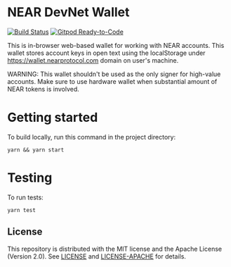 # NEAR DevNet Wallet

[![Build Status](https://travis-ci.com/nearprotocol/near-wallet.svg?branch=master)](https://travis-ci.com/nearprotocol/near-wallet)
[![Gitpod Ready-to-Code](https://img.shields.io/badge/Gitpod-Ready--to--Code-blue?logo=gitpod)](https://gitpod.io/#https://github.com/nearprotocol/near-wallet) 

This is in-browser web-based wallet for working with NEAR accounts. This wallet stores account keys in open text using the localStorage under https://wallet.nearprotocol.com domain on user's machine.

WARNING: This wallet shouldn't be used as the only signer for high-value accounts. Make sure to use hardware wallet when substantial amount of NEAR tokens is involved.

Getting started
===

To build locally, run this command in the project directory:

`yarn && yarn start`

Testing
===

To run tests:

`yarn test`

## License
This repository is distributed with the MIT license and the Apache License (Version 2.0).
See [LICENSE](LICENSE) and [LICENSE-APACHE](LICENSE-APACHE) for details.
